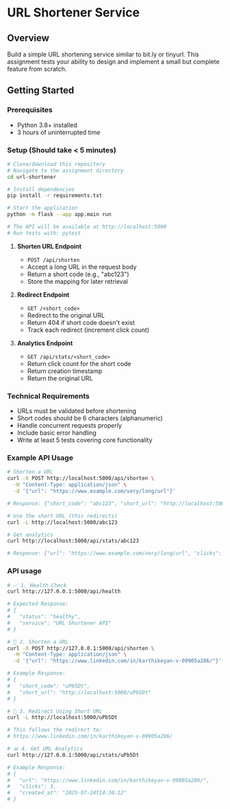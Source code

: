 # URL Shortener Service

## Overview
Build a simple URL shortening service similar to bit.ly or tinyurl. This assignment tests your ability to design and implement a small but complete feature from scratch.

## Getting Started

### Prerequisites
- Python 3.8+ installed
- 3 hours of uninterrupted time

### Setup (Should take < 5 minutes)
```bash
# Clone/download this repository
# Navigate to the assignment directory
cd url-shortener

# Install dependencies
pip install -r requirements.txt

# Start the application
python -m flask --app app.main run

# The API will be available at http://localhost:5000
# Run tests with: pytest
```


1. **Shorten URL Endpoint**
   - `POST /api/shorten`
   - Accept a long URL in the request body
   - Return a short code (e.g., "abc123")
   - Store the mapping for later retrieval

2. **Redirect Endpoint**
   - `GET /<short_code>`
   - Redirect to the original URL
   - Return 404 if short code doesn't exist
   - Track each redirect (increment click count)

3. **Analytics Endpoint**
   - `GET /api/stats/<short_code>`
   - Return click count for the short code
   - Return creation timestamp
   - Return the original URL

### Technical Requirements

- URLs must be validated before shortening
- Short codes should be 6 characters (alphanumeric)
- Handle concurrent requests properly
- Include basic error handling
- Write at least 5 tests covering core functionality

### Example API Usage

```bash
# Shorten a URL
curl -X POST http://localhost:5000/api/shorten \
  -H "Content-Type: application/json" \
  -d '{"url": "https://www.example.com/very/long/url"}'

# Response: {"short_code": "abc123", "short_url": "http://localhost:5000/abc123"}

# Use the short URL (this redirects)
curl -L http://localhost:5000/abc123

# Get analytics
curl http://localhost:5000/api/stats/abc123

# Response: {"url": "https://www.example.com/very/long/url", "clicks": 5, "created_at": "2024-01-01T10:00:00"}
```
###  API usage 
```bash
# ✅ 1. Health Check
curl http://127.0.0.1:5000/api/health

# Expected Response:
# {
#   "status": "healthy",
#   "service": "URL Shortener API"
# }

# 🔗 2. Shorten a URL
curl -X POST http://127.0.0.1:5000/api/shorten \
  -H "Content-Type: application/json" \
  -d '{"url": "https://www.linkedin.com/in/karthikeyan-v-09905a286/"}'

# Example Response:
# {
#   "short_code": "uPb5Dt",
#   "short_url": "http://localhost:5000/uPb5Dt"
# }

# 🚀 3. Redirect Using Short URL
curl -L http://localhost:5000/uPb5Dt

# This follows the redirect to:
# https://www.linkedin.com/in/karthikeyan-v-09905a286/

# 📊 4. Get URL Analytics
curl http://127.0.0.1:5000/api/stats/uPb5Dt

# Example Response:
# {
#   "url": "https://www.linkedin.com/in/karthikeyan-v-09905a286/",
#   "clicks": 3,
#   "created_at": "2025-07-24T14:30:12"
# }
```
